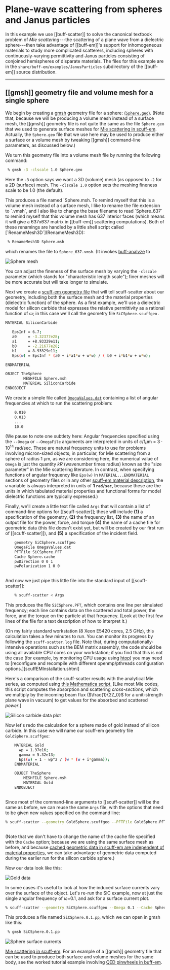 # Plane-wave scattering from spheres and Janus particles

In this example we use [[buff-scatter]] to solve the canonical textbook
problem of *Mie scattering*---the scattering of a plane wave
from a dielectric sphere---then take advantage of [[buff-em]]'s
support for inhomogeneous materials to study more complicated
scatterers, including spheres with continuously-varying permittivity
and Janus particles consisting of conjoined hemispheres of
disparate materials. The files for this example are in the 
`share/buff-em/examples/JanusParticles` subdirectory of the 
[[buff-em]] source distribution.

--------------------------------------------------
## [[gmsh]] geometry file and volume mesh for a single sphere

We begin by creating a 
[<span class="SC">gmsh</span>](http://geuz.org/gmsh) 
geometry file for a sphere: [(`Sphere.geo`)](Sphere.geo).
(Note that, because we will be producing a volume mesh instead 
of a surface mesh, the [[gmsh]] geometry file is not quite
the same as the file `Sphere.geo` that we used to 
generate surface meshes for 
[Mie scattering in <span class="SC">scuff-em</span>][scuffMie].
Actually, the `Sphere.geo` file that we use here may be used
to produce either a surface or a volume mesh by tweaking 
[[gmsh]] command-line parameters, as discussed below.)

We turn this geometry file into a volume mesh 
file by running the following command:

````bash
 % gmsh -3 -clscale 1.0 Sphere.geo
````

Here the `-3` option says we want a 3D (volume) mesh (as opposed
to `-2` for a 2D (surface) mesh. The `-clscale 1.0` option
sets the meshing fineness scale to be 1.0 (the default).

<a name="RenameMesh3D">
This produces a file named `Sphere.msh. To remind
myself that this is a volume mesh instead of a surface mesh, I
like to rename the file extension to `.vmsh`, and I also like
to change the base filename to read `Sphere_637` to remind 
myself that this volume mesh has 637 interior faces (which
means it will give a 637x637 matrix in [[buff-em]] scattering
computations). Both of these renamings are handled by a 
little shell script called [`RenameMesh3D`](RenameMesh3D):

````bash
 % RenameMesh3D Sphere.msh 
````

which renames the file to `Sphere_637.vmsh`. (It invokes
[<span class="SC">buff-analyze</span>][buffAnalyze] to 

![Sphere mesh](SphereMesh.png)

You can adjust the fineness of the surface mesh by varying the `-clscale` parameter 
(which stands for "characteristic length scale"); finer meshes will be more accurate 
but will take longer to simulate.

Next we create a [<span class="SC">scuff-em</span> geometry file][scuffEMGeometries]
that will tell scuff-scatter about our geometry, including both the surface mesh 
and the material properties (dielectric function) of the sphere. As a first example, 
we'll use a dielectric model for silicon carbide that expresses the relative 
permittivity as a rational function of ω; in this case we'll call the geometry 
file `SiCSphere.scuffgeo.`

````bash 
MATERIAL SiliconCarbide
   
   EpsInf = 6.7;
   a0     = -3.32377e28;
   a1     = +8.93329e11;
   b0     = -2.21677e28;
   b1     = 8.93329e11;
   Eps(w) = EpsInf * (a0 + i*a1*w + w*w) / ( b0 + i*b1*w + w*w);

ENDMATERIAL 

OBJECT TheSphere
        MESHFILE Sphere.msh
        MATERIAL SiliconCarbide
ENDOBJECT
````

We create a simple file called [`OmegaValues.dat`](OmegaValues.dat) containing a 
list of angular frequencies at which to run the scattering problem:

````bash
    0.010
    0.013
    ...
    10.0
````

(We pause to note one subtlety here: Angular frequencies specified 
using the `--Omega` or `--OmegaFile` arguments are interpreted in 
units of $c / 1 \mu$m = $3\cdot 10^{14}$ rad/sec.
These are natural 
frequency units to use for problems involving micron-sized objects; 
in particular, for Mie scattering from a sphere of radius 1 μm, as 
we are considering here, the numerical value of `Omega` is just the 
quantity $kR$ (wavenumber times radius) known as the 
"size parameter" in the Mie scattering literature. In contrast, 
when specifying functions of angular frequency like `Eps(w)` in 
`MATERIAL...ENDMATERIAL` sections of geometry files or in any other 
[<span class="SC">scuff-em</span> material description][scuffEMMaterials], 
the `w` variable 
is always interpreted in units of **1 `rad/sec`**, because these are 
the units in which tabulated material properties and functional forms 
for model dielectric functions are typically expressed.)

Finally, we'll create a little text file called `Args` that will contain 
a list of command-line options for [[scuff-scatter]]; these will include 
**(1)** a specification of the geometry, **(2)** the frequency list, 
**(3)** the name of an output file for the power, force, and torque 
**(4)** the name of a cache file for geometric data (this file doesn't 
exist yet, but will be created by our first run of [[scuff-scatter]]), 
and **(5)** a specification of the incident field.

````bash
    geometry SiCSphere.scuffgeo
    OmegaFile OmegaValues.dat
    PFTFile SiCSphere.PFT
    Cache Sphere.cache
    pwDirection 0 0 1
    pwPolarization 1 0 0
    
````

And now we just pipe this little file into the standard input of [[scuff-scatter]]:

````bash
    % scuff-scatter < Args 
````

This produces the file `SiCSphere.PFT`, which contains one line per simulated 
frequency; each line contains data on the scattered and total power, the force, 
and the torque on the particle at that frequency. (Look at the first few lines
of the file for a text description of how to interpret it.)

(On my fairly standard workstation (8 Xeon E5420 cores, 2.5 GHz), this calculation 
takes a few minutes to run. You can monitor its progress by following the `scuff-scatter.log` 
file. Note that, during computationally-intensive operations such as the BEM matrix assembly, 
the code should be using all available CPU cores on your workstation; if you find that this is 
not the case (for example, by monitoring CPU usage using 
[<span class="SC">htop</span>](http://htop.sourceforge.net)) 
you may need to 
[reconfigure and recompile with different openmp/pthreads configuration options.][scuffEMInstallation.shtml]

Here's a comparison of the scuff-scatter results with the analytical Mie series, as computed 
using [this Mathematica script.](Mie.math) [Like most Mie codes, this script computes the 
absorption and scattering *cross-sections*, which we multiply by the incoming beam flux ($\frac{1}{2Z_0}$ for a unit-strength plane wave in vacuum) to get 
values for the absorbed and scattered *power*.]

![Silicon carbide data plot](SiCData.png)

Now let's redo the calculation for a sphere made of gold instead of silicon carbide.  In this case we will name our scuff-em geometry file `GoldSphere.scuffgeo`:

````bash
    MATERIAL Gold
      wp = 1.37e16;
      gamma = 5.32e13;
      Eps(w) = 1 - wp^2 / (w * (w + i*gamma));
    ENDMATERIAL

    OBJECT TheSphere
        MESHFILE Sphere.msh
        MATERIAL Gold
    ENDOBJECT
    
````

Since most of the command-line arguments to [[scuff-scatter]] will be the same as before, 
we can reuse the same `Args` file, with the options that need to be given new values 
specified on the command line:

````bash
% scuff-scatter --geometry GoldSphere.scuffgeo --PFTFile GoldSphere.PFT < Args
    
````

(Note that we don't have to change the name of the cache file specified with the `Cache` 
option; because we are using the same surface mesh as before, and because 
[cached geometric data in <span class="SC">scuff-em</span> are independent of material properties](http://homerreid.com/scuff-em/reference/scuffEMMisc.shtml#Caching), 
we can take advantage of geometric data computed during the earlier run for the silicon carbide sphere.)

Now our data look like this:

![Gold data](GoldData.png)

In some cases it's useful to look at how the induced surface currents vary over the surface of the object. 
Let's re-run the SiC example, now at just the single angular frequency of ω=0.1, and ask for a surface current plot.

````bash
% scuff-scatter --geometry SiCSphere.scuffgeo --Omega 0.1 --Cache Sphere.cache --pwDirection 0 0 1 --pwPolarization 1 0 0 --PlotSurfaceCurrents
````

This produces a file named `SiCSphere.0.1.pp`, which we can open in gmsh like this:

````bash
 % gmsh SiCSphere.0.1.pp
````

![Sphere surface currents](SphereSurfaceCurrents.png)

[scuffEMGeometries]:                  ../../reference/Geometries.md
[scuffEMMaterials]:                   ../../reference/Materials.md
[scuffEMInstallation]:                ../../reference/Installation.md
[scuffMie]:                           ../../reference/Installation.md

[Mie scattering in <span class="SC">scuff-em</span>][scuffMie].
For an example of a [[gmsh]] geometry file that can be used
to produce both surface and volume meshes for the same
body, see the worked tutorial example involving
[QED pinwheels in <span class="SC">buff-em</span>][Pinwheels].

[scuffMie]:                           http://homerreid.github.io/scuff-em-documentation/examples/MieScattering
[Pinwheels]:                          ../examples/Pinwheels/Pinwheels.md
[buffAnalyze]:                        ../../applications/buff-analyze.md
